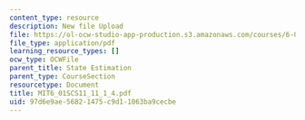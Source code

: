 ```yaml
---
content_type: resource
description: New file Upload
file: https://ol-ocw-studio-app-production.s3.amazonaws.com/courses/6-01sc-introduction-to-electrical-engineering-and-computer-science-i-spring-2011/97d6e9ae56821475c9d11063ba9cecbe_MIT6_01SCS11_11_1_4.pdf
file_type: application/pdf
learning_resource_types: []
ocw_type: OCWFile
parent_title: State Estimation
parent_type: CourseSection
resourcetype: Document
title: MIT6_01SCS11_11_1_4.pdf
uid: 97d6e9ae-5682-1475-c9d1-1063ba9cecbe
---
```

